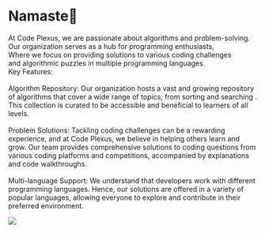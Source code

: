 # Namaste🙏
At Code Plexus, we are passionate about algorithms and problem-solving.<br>Our organization serves as a hub for programming enthusiasts,<br>Where we focus on providing solutions to various coding challenges<br>and algorithmic puzzles in multiple programming languages.<br>Key Features:<br><br>Algorithm Repository: Our organization hosts a vast and growing repository of algorithms that cover a wide range of topics, from sorting and searching . This collection is curated to be accessible and beneficial to learners of all levels.<br><br>Problem Solutions: Tackling coding challenges can be a rewarding experience, and at Code Plexus, we believe in helping others learn and grow. Our team provides comprehensive solutions to coding questions from various coding platforms and competitions, accompanied by explanations and code walkthroughs.<br><br>Multi-language Support: We understand that developers work with different programming languages. Hence, our solutions are offered in a variety of popular languages, allowing everyone to explore and contribute in their preferred environment.



![](https://quotes-github-readme.vercel.app/api?type=horizontal&theme=radical)


